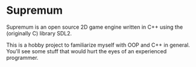 # Supremum

Supremum is an open source 2D game engine written in C++ using the (originally C) library SDL2. 

This is a hobby project to familiarize myself with OOP and C++ in general. You'll see some stuff that would hurt the eyes of an experienced programmer.
